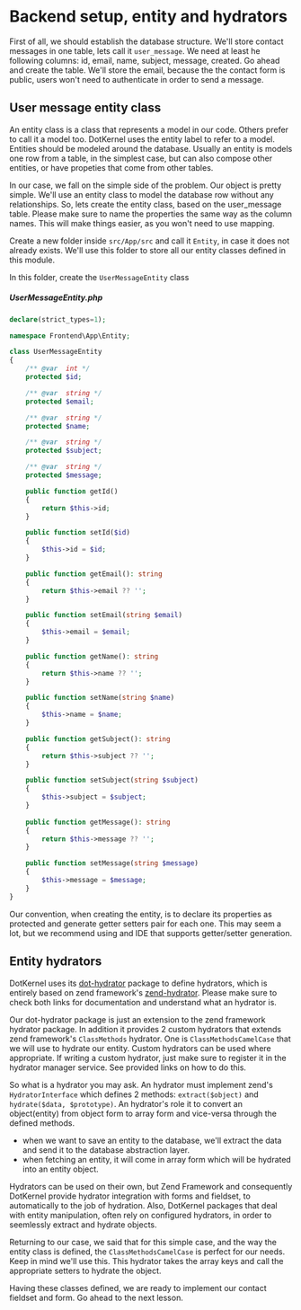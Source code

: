 # Backend setup, entity and hydrators

First of all, we should establish the database structure. We'll store contact messages in one table, lets call it `user_message`. We need at least he following columns: id, email, name, subject, message, created. Go ahead and create the table. We'll store the email, because the the contact form is public, users won't need to authenticate in order to send a message.

## User message entity class

An entity class is a class that represents a model in our code. Others prefer to call it a model too. DotKernel uses the entity label to refer to a model. Entities should be modeled around the database. Usually an entity is models one row from a table, in the simplest case, but can also compose other entities, or have propeties that come from other tables.

In our case, we fall on the simple side of the problem. Our object is pretty simple. We'll use an entity class to model the database row without any relationships. So, lets create the entity class, based on the user_message table. Please make sure to name the properties the same way as the column names. This will make things easier, as you won't need to use mapping.

Create a new folder inside `src/App/src` and call it `Entity`, in case it does not already exists. We'll use this folder to store all our entity classes defined in this module.

In this folder, create the `UserMessageEntity` class
##### UserMessageEntity.php
```php
declare(strict_types=1);

namespace Frontend\App\Entity;

class UserMessageEntity
{
    /** @var  int */
    protected $id;

    /** @var  string */
    protected $email;

    /** @var  string */
    protected $name;

    /** @var  string */
    protected $subject;

    /** @var  string */
    protected $message;

    public function getId()
    {
        return $this->id;
    }

    public function setId($id)
    {
        $this->id = $id;
    }

    public function getEmail(): string
    {
        return $this->email ?? '';
    }

    public function setEmail(string $email)
    {
        $this->email = $email;
    }

    public function getName(): string
    {
        return $this->name ?? '';
    }

    public function setName(string $name)
    {
        $this->name = $name;
    }

    public function getSubject(): string
    {
        return $this->subject ?? '';
    }

    public function setSubject(string $subject)
    {
        $this->subject = $subject;
    }
    
    public function getMessage(): string
    {
        return $this->message ?? '';
    }

    public function setMessage(string $message)
    {
        $this->message = $message;
    }
}
```

Our convention, when creating the entity, is to declare its properties as protected and generate getter setters pair for each one. This may seem a lot, but we recommend using and IDE that supports getter/setter generation.

## Entity hydrators

DotKernel uses its [dot-hydrator](https://github.com/dotkernel/dot-hydrator) package to define hydrators, which is entirely based on zend framework's [zend-hydrator](https://github.com/zendframework/zend-hydrator). Please make sure to check both links for documentation and understand what an hydrator is.

Our dot-hydrator package is just an extension to the zend framework hydrator package. In addition it provides 2 custom hydrators that extends zend framework's `ClassMethods` hydrator. One is `ClassMethodsCamelCase` that we will use to hydrate our entity. Custom hydrators can be used where appropriate. If writing a custom hydrator, just make sure to register it in the hydrator manager service. See provided links on how to do this.

So what is a hydrator you may ask. An hydrator must implement zend's `HydratorInterface` which defines 2 methods: `extract($object)` and `hydrate($data, $prototype)`. An hydrator's role it to convert an object(entity) from object form to array form and vice-versa through the defined methods.

* when we want to save an entity to the database, we'll extract the data and send it to the database abstraction layer.
* when fetching an entity, it will come in array form which will be hydrated into an entity object.

Hydrators can be used on their own, but Zend Framework and consequently DotKernel provide hydrator integration with forms and fieldset, to automatically to the job of hydration. Also, DotKernel packages that deal with entity manipulation, often rely on configured hydrators, in order to seemlessly extract and hydrate objects.

Returning to our case, we said that for this simple case, and the way the entity class is defined, the `ClassMethodsCamelCase` is perfect for our needs. Keep in mind we'll use this. This hydrator takes the array keys and call the appropriate setters to hydrate the object.

Having these classes defined, we are ready to implement our contact fieldset and form. Go ahead to the next lesson.
